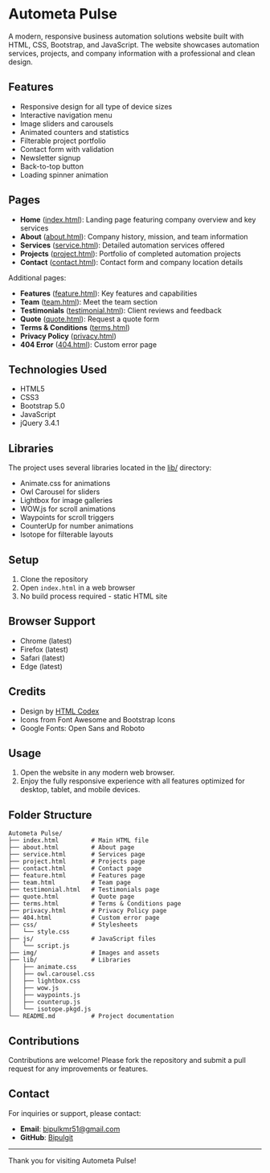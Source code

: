 # Autometa Pulse

A modern, responsive business automation solutions website built with HTML, CSS, Bootstrap, and JavaScript. The website showcases automation services, projects, and company information with a professional and clean design.

## Features

- Responsive design for all type of device sizes
- Interactive navigation menu
- Image sliders and carousels
- Animated counters and statistics
- Filterable project portfolio
- Contact form with validation
- Newsletter signup
- Back-to-top button
- Loading spinner animation

## Pages

- **Home** ([index.html](index.html)): Landing page featuring company overview and key services
- **About** ([about.html](about.html)): Company history, mission, and team information
- **Services** ([service.html](service.html)): Detailed automation services offered
- **Projects** ([project.html](project.html)): Portfolio of completed automation projects
- **Contact** ([contact.html](contact.html)): Contact form and company location details

Additional pages:
- **Features** ([feature.html](feature.html)): Key features and capabilities
- **Team** ([team.html](team.html)): Meet the team section
- **Testimonials** ([testimonial.html](testimonial.html)): Client reviews and feedback
- **Quote** ([quote.html](quote.html)): Request a quote form
- **Terms & Conditions** ([terms.html](terms.html))
- **Privacy Policy** ([privacy.html](privacy.html))
- **404 Error** ([404.html](404.html)): Custom error page

## Technologies Used

- HTML5
- CSS3 
- Bootstrap 5.0
- JavaScript
- jQuery 3.4.1

## Libraries

The project uses several libraries located in the [lib/](lib/) directory:
- Animate.css for animations
- Owl Carousel for sliders
- Lightbox for image galleries
- WOW.js for scroll animations
- Waypoints for scroll triggers
- CounterUp for number animations
- Isotope for filterable layouts

## Setup

1. Clone the repository
2. Open `index.html` in a web browser
3. No build process required - static HTML site

## Browser Support

- Chrome (latest)
- Firefox (latest)
- Safari (latest)
- Edge (latest)

## Credits

- Design by [HTML Codex](https://htmlcodex.com)
- Icons from Font Awesome and Bootstrap Icons
- Google Fonts: Open Sans and Roboto


## Usage

1. Open the website in any modern web browser.
2. Enjoy the fully responsive experience with all features optimized for desktop, tablet, and mobile devices.

## Folder Structure

```
Autometa Pulse/
├── index.html         # Main HTML file
├── about.html         # About page
├── service.html       # Services page
├── project.html       # Projects page
├── contact.html       # Contact page
├── feature.html       # Features page
├── team.html          # Team page
├── testimonial.html   # Testimonials page
├── quote.html         # Quote page
├── terms.html         # Terms & Conditions page
├── privacy.html       # Privacy Policy page
├── 404.html           # Custom error page
├── css/               # Stylesheets
│   └── style.css
├── js/                # JavaScript files
│   └── script.js
├── img/               # Images and assets
├── lib/               # Libraries
│   ├── animate.css
│   ├── owl.carousel.css
│   ├── lightbox.css
│   ├── wow.js
│   ├── waypoints.js
│   ├── counterup.js
│   └── isotope.pkgd.js
└── README.md          # Project documentation
```


## Contributions

Contributions are welcome! Please fork the repository and submit a pull request for any improvements or features.


## Contact

For inquiries or support, please contact:
- **Email**: bipulkmr51@gmail.com
- **GitHub**: [Bipulgit](https://github.com/Bipulgit)

---

Thank you for visiting Autometa Pulse!
